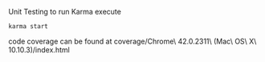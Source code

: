 Unit Testing
to run Karma execute

    karma start

code coverage can be found at
coverage/Chrome\ 42.0.2311\ \(Mac\ OS\ X\ 10.10.3\)/index.html
